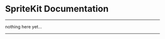 # SpriteKit Documentation

-------------------------

nothing here yet...

-------------------------
